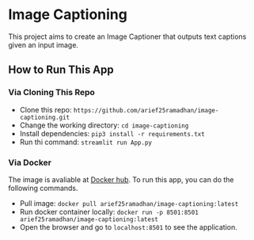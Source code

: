 # Image Captioning

This project aims to create an Image Captioner that outputs text captions given an input image.

<!-- [![Source Code](https://img.shields.io/badge/Google%20Drive-4285F4?style=for-the-badge&logo=googledrive&logoColor=white)](https://drive.google.com/drive/folders/133hKQ2tNsBmBy3luvEB3IwzVMV66B0kx?usp=sharing)
[![Docker Image](https://img.shields.io/badge/docker-%230db7ed.svg?style=for-the-badge&logo=docker&logoColor=white)](https://hub.docker.com/repository/docker/danielsyahputra13/pytorch_image_tagging) -->

## How to Run This App

### Via Cloning This Repo

- Clone this repo: `https://github.com/arief25ramadhan/image-captioning.git`
- Change the working directory: `cd image-captioning`
- Install dependencies: `pip3 install -r requirements.txt`
- Run thi command: `streamlit run App.py`

### Via Docker

The image is avaliable at [Docker hub](https://hub.docker.com/repository/docker/danielsyahputra13/pytorch_image_tagging). To run this app, you can do the following commands.

- Pull image: `docker pull arief25ramadhan/image-captioning:latest`
- Run docker container locally: `docker run -p 8501:8501 arief25ramadhan/image-captioning:latest`
- Open the browser and go to `localhost:8501` to see the application.

<!-- Once all the process has successfully done, you will see the app look like this.

<img src="https://i.ibb.co/C7R9Syc/Screen-Shot-2022-08-29-at-09-25-59.png"> -->
